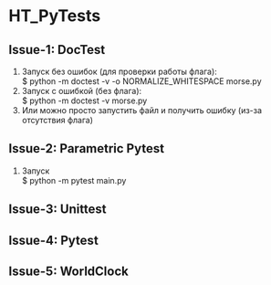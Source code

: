 # HT_PyTests
## Issue-1: DocTest
1. Запуск без ошибок (для проверки работы флага): </br>
$ python -m doctest -v -o NORMALIZE_WHITESPACE morse.py
2. Запуск с ошибкой (без флага): </br>
$ python -m doctest -v morse.py
3. Или можно просто запустить файл и получить ошибку (из-за отсутствия флага)

## Issue-2: Parametric Pytest
1. Запуск </br>
$ python -m pytest main.py

## Issue-3: Unittest

## Issue-4: Pytest

## Issue-5: WorldClock
